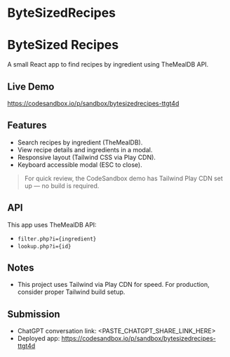 # ByteSizedRecipes

# ByteSized Recipes

A small React app to find recipes by ingredient using TheMealDB API.

## Live Demo
<https://codesandbox.io/p/sandbox/bytesizedrecipes-ttgt4d>

## Features
- Search recipes by ingredient (TheMealDB).
- View recipe details and ingredients in a modal.
- Responsive layout (Tailwind CSS via Play CDN).
- Keyboard accessible modal (ESC to close).

> For quick review, the CodeSandbox demo has Tailwind Play CDN set up — no build is required.

## API
This app uses TheMealDB API:
- `filter.php?i={ingredient}`
- `lookup.php?i={id}`

## Notes
- This project uses Tailwind via Play CDN for speed. For production, consider proper Tailwind build setup.

## Submission
- ChatGPT conversation link: <PASTE_CHATGPT_SHARE_LINK_HERE>
- Deployed app: <https://codesandbox.io/p/sandbox/bytesizedrecipes-ttgt4d>
